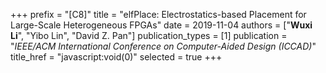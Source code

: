 +++
prefix = "[C8]"
title = "elfPlace: Electrostatics-based Placement for Large-Scale Heterogeneous FPGAs"
date = 2019-11-04
authors = ["**Wuxi Li**", "Yibo Lin", "David Z. Pan"]
publication_types = [1]
publication = "*IEEE/ACM International Conference on Computer-Aided Design (ICCAD)*"
title_href = "javascript:void(0)"
selected = true
+++
